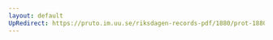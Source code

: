 ```yaml
---
layout: default
UpRedirect: https://pruto.im.uu.se/riksdagen-records-pdf/1880/prot-1880--ak--021/prot-1880--ak--021_004.pdf
---
```

